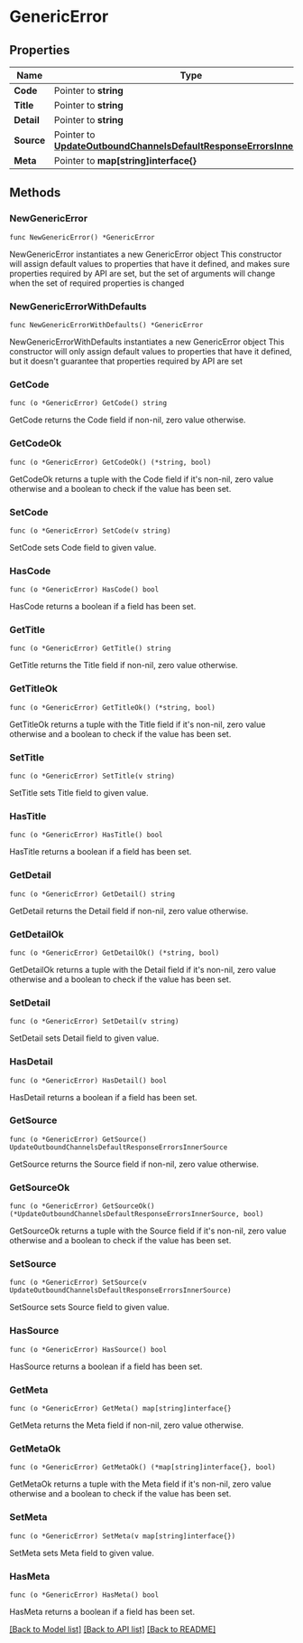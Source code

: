 # GenericError

## Properties

Name | Type | Description | Notes
------------ | ------------- | ------------- | -------------
**Code** | Pointer to **string** |  | [optional] 
**Title** | Pointer to **string** |  | [optional] 
**Detail** | Pointer to **string** |  | [optional] 
**Source** | Pointer to [**UpdateOutboundChannelsDefaultResponseErrorsInnerSource**](UpdateOutboundChannelsDefaultResponseErrorsInnerSource.md) |  | [optional] 
**Meta** | Pointer to **map[string]interface{}** |  | [optional] 

## Methods

### NewGenericError

`func NewGenericError() *GenericError`

NewGenericError instantiates a new GenericError object
This constructor will assign default values to properties that have it defined,
and makes sure properties required by API are set, but the set of arguments
will change when the set of required properties is changed

### NewGenericErrorWithDefaults

`func NewGenericErrorWithDefaults() *GenericError`

NewGenericErrorWithDefaults instantiates a new GenericError object
This constructor will only assign default values to properties that have it defined,
but it doesn't guarantee that properties required by API are set

### GetCode

`func (o *GenericError) GetCode() string`

GetCode returns the Code field if non-nil, zero value otherwise.

### GetCodeOk

`func (o *GenericError) GetCodeOk() (*string, bool)`

GetCodeOk returns a tuple with the Code field if it's non-nil, zero value otherwise
and a boolean to check if the value has been set.

### SetCode

`func (o *GenericError) SetCode(v string)`

SetCode sets Code field to given value.

### HasCode

`func (o *GenericError) HasCode() bool`

HasCode returns a boolean if a field has been set.

### GetTitle

`func (o *GenericError) GetTitle() string`

GetTitle returns the Title field if non-nil, zero value otherwise.

### GetTitleOk

`func (o *GenericError) GetTitleOk() (*string, bool)`

GetTitleOk returns a tuple with the Title field if it's non-nil, zero value otherwise
and a boolean to check if the value has been set.

### SetTitle

`func (o *GenericError) SetTitle(v string)`

SetTitle sets Title field to given value.

### HasTitle

`func (o *GenericError) HasTitle() bool`

HasTitle returns a boolean if a field has been set.

### GetDetail

`func (o *GenericError) GetDetail() string`

GetDetail returns the Detail field if non-nil, zero value otherwise.

### GetDetailOk

`func (o *GenericError) GetDetailOk() (*string, bool)`

GetDetailOk returns a tuple with the Detail field if it's non-nil, zero value otherwise
and a boolean to check if the value has been set.

### SetDetail

`func (o *GenericError) SetDetail(v string)`

SetDetail sets Detail field to given value.

### HasDetail

`func (o *GenericError) HasDetail() bool`

HasDetail returns a boolean if a field has been set.

### GetSource

`func (o *GenericError) GetSource() UpdateOutboundChannelsDefaultResponseErrorsInnerSource`

GetSource returns the Source field if non-nil, zero value otherwise.

### GetSourceOk

`func (o *GenericError) GetSourceOk() (*UpdateOutboundChannelsDefaultResponseErrorsInnerSource, bool)`

GetSourceOk returns a tuple with the Source field if it's non-nil, zero value otherwise
and a boolean to check if the value has been set.

### SetSource

`func (o *GenericError) SetSource(v UpdateOutboundChannelsDefaultResponseErrorsInnerSource)`

SetSource sets Source field to given value.

### HasSource

`func (o *GenericError) HasSource() bool`

HasSource returns a boolean if a field has been set.

### GetMeta

`func (o *GenericError) GetMeta() map[string]interface{}`

GetMeta returns the Meta field if non-nil, zero value otherwise.

### GetMetaOk

`func (o *GenericError) GetMetaOk() (*map[string]interface{}, bool)`

GetMetaOk returns a tuple with the Meta field if it's non-nil, zero value otherwise
and a boolean to check if the value has been set.

### SetMeta

`func (o *GenericError) SetMeta(v map[string]interface{})`

SetMeta sets Meta field to given value.

### HasMeta

`func (o *GenericError) HasMeta() bool`

HasMeta returns a boolean if a field has been set.


[[Back to Model list]](../README.md#documentation-for-models) [[Back to API list]](../README.md#documentation-for-api-endpoints) [[Back to README]](../README.md)


